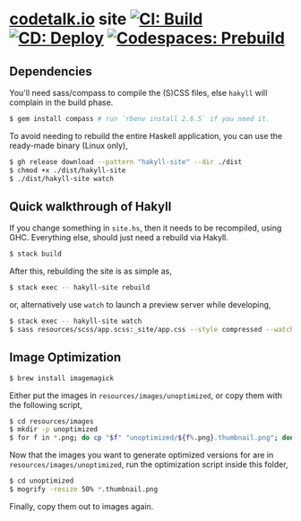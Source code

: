 # [codetalk.io](https://codetalk.io) site [![CI: Build](https://github.com/codetalkio/codetalk.io/actions/workflows/ci.yml/badge.svg)](https://github.com/codetalkio/codetalk.io/actions/workflows/ci.yml) [![CD: Deploy](https://github.com/codetalkio/codetalk.io/actions/workflows/cd.yml/badge.svg)](https://github.com/codetalkio/codetalk.io/actions/workflows/cd.yml) [![Codespaces: Prebuild](https://github.com/codetalkio/codetalk.io/actions/workflows/codespaces/create_codespaces_prebuilds/badge.svg)](https://github.com/codetalkio/codetalk.io/actions/workflows/codespaces/create_codespaces_prebuilds)

## Dependencies

You'll need sass/compass to compile the (S)CSS files, else `hakyll` will complain in the build phase.

```bash
$ gem install compass # run `rbenv install 2.6.5` if you need it.
```

To avoid needing to rebuild the entire Haskell application, you can use the ready-made binary (Linux only),

```bash
$ gh release download --pattern "hakyll-site" --dir ./dist
$ chmod +x ./dist/hakyll-site
$ ./dist/hakyll-site watch
```

## Quick walkthrough of Hakyll

If you change something in `site.hs`, then it needs to be recompiled, using GHC. Everything else, should just need a rebuild via Hakyll.

```bash
$ stack build
```

After this, rebuilding the site is as simple as,

```bash
$ stack exec -- hakyll-site rebuild
```

or, alternatively use `watch` to launch a preview server while developing,

```bash
$ stack exec -- hakyll-site watch
$ sass resources/scss/app.scss:_site/app.css --style compressed --watch
```

## Image Optimization

```bash
$ brew install imagemagick
```

Either put the images in `resources/images/unoptimized`, or copy them with the following script,

```bash
$ cd resources/images
$ mkdir -p unoptimized
$ for f in *.png; do cp "$f" "unoptimized/${f%.png}.thumbnail.png"; done
```

Now that the images you want to generate optimized versions for are in `resources/images/unoptimized`, run the optimization script inside this folder,

```bash
$ cd unoptimized
$ mogrify -resize 50% *.thumbnail.png
```

Finally, copy them out to images again.
